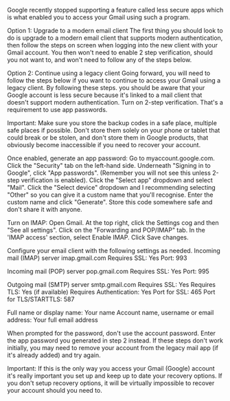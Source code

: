 Google recently stopped supporting a feature called less secure apps which is what enabled you to access your Gmail using such a program.
 
Option 1: Upgrade to a modern email client
The first thing you should look to do is upgrade to a modern email client that supports modern authentication, then follow the steps on screen when logging into the new client with your Gmail account. You then won't need to enable 2 step verification, should you not want to, and won't need to follow any of the steps below. 
 
Option 2: Continue using a legacy client
Going forward, you will need to follow the steps below if you want to continue to access your Gmail using a legacy client. By following these steps. you should be aware that your Google account is less secure because it's linked to a mail client that doesn't support modern authentication.
Turn on 2-step verification. That's a requirement to use app passwords. 

Important: Make sure you store the backup codes in a safe place, multiple safe places if possible. Don't store them solely on your phone or tablet that could break or be stolen, and don't store them in Google products, that obviously become inaccessible if you need to recover your account.
 
Once enabled, generate an app password:
Go to myaccount.google.com.
Click the "Security" tab on the left-hand side.
Underneath "Signing in to Google", click "App passwords". (Remember you will not see this unless 2-step verification is enabled).
Click the "Select app" dropdown and select "Mail".
Click the "Select device" dropdown and I recommending selecting "Other" so you can give it a custom name that you'll recognise.
Enter the custom name and click "Generate".
Store this code somewhere safe and don't share it with anyone.
 
Turn on IMAP:
Open Gmail.
At the top right, click the Settings cog and then "See all settings".
Click on the "Forwarding and POP/IMAP" tab.
In the 'IMAP access' section, select Enable IMAP.
Click Save changes.
 
Configure your email client with the following settings as needed.
Incoming mail (IMAP) server
imap.gmail.com
Requires SSL: Yes
Port: 993
 
Incoming mail (POP) server
pop.gmail.com
Requires SSL: Yes
Port: 995
 
Outgoing mail (SMTP) server
smtp.gmail.com
Requires SSL: Yes
Requires TLS: Yes (if available)
Requires Authentication: Yes
Port for SSL: 465
Port for TLS/STARTTLS: 587
 
Full name or display name: Your name
Account name, username or email address: Your full email address
 
When prompted for the password, don't use the account password. Enter the app password you generated in step 2 instead. If these steps don't work initially, you may need to remove your account from the legacy mail app (if it's already added) and try again.
 
Important: If this is the only way you access your Gmail (Google) account it's really important you set up and keep up to date your recovery options. If you don't setup recovery options, it will be virtually impossible to recover your account should you need to.
